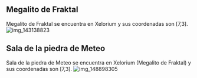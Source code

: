 ## Megalito de Fraktal
Megalito de Fraktal se encuentra en Xelorium y sus coordenadas son [7,3].
![img_143138823](https://media.discordapp.net/attachments/1115311447145193482/1115326699459059742/143138823.jpg)

## Sala de la piedra de Meteo
Sala de la piedra de Meteo se encuentra en Xelorium (Megalito de Fraktal) y sus coordenadas son [7,3].
![img_148898305](https://media.discordapp.net/attachments/1115311447145193482/1115328517597577226/148898305.jpg)